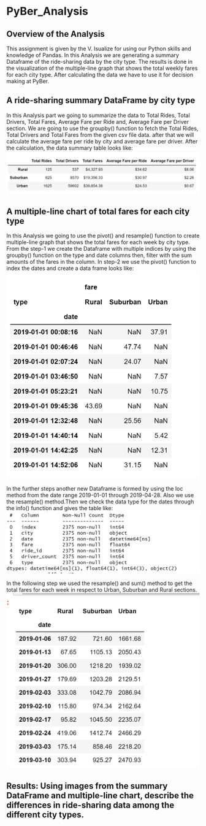 # PyBer_Analysis
## Overview of the Analysis

  This assignment is given by the V. Isualize for using our Python skills and knowledge of Pandas. In this Analysis we are generating a summary Dataframe of the ride-sharing data by the city type. The results is done in the visualization of the multiple-line graph that shows the total weekly fares for each city type. After calculating the data we have to use it for decision making at PyBer.
  
## A ride-sharing summary DataFrame by city type
  In this Analysis part we going to summarize the data to Total Rides, Total Drivers, Total Fares, Average Fare per Ride and, Average Fare per Driver section. 
  We are going to use the groupby() function to fetch the Total Rides, Total Drivers and Total Fares from the given csv file data. after that we will calculate the average fare per ride by city and average fare per driver. 
  After the calculation, the data summary table looks like: 
 ![The PyBer Summary](https://github.com/urvish7/PyBer_Analysis/blob/main/pybersummary1.png)
 
 
 ## A multiple-line chart of total fares for each city type 
   In this Analysis we going to use the pivot() and resample() function to create multiple-line graph that shows the total fares for each week by city type.
   From the step-1 we create the Dataframe with multiple indices by using the groupby() function on the type and date columns then, filter with the sum amounts of the fares in the column. In step-2 we use the pivot() function to index the dates and create a data frame looks like: 
![pivot function use](https://github.com/urvish7/PyBer_Analysis/blob/main/Pivotfunction.png)

 In the further steps another new Dataframe is formed by using the loc method from the date range 2019-01-01 through 2019-04-28. Also we use the resample() method.Then we check the data type for the dates through the info() function and gives the table like:
 ![info fucntion for date](https://github.com/urvish7/PyBer_Analysis/blob/main/date_info.png)
 
 
In the following step we used the resample() and sum() method to get the total fares for each week in respect to Urban, Suburban and Rural sections.
![the resample function table](https://github.com/urvish7/PyBer_Analysis/blob/main/resample.png)
 
 
  
## Results: Using images from the summary DataFrame and multiple-line chart, describe the differences in ride-sharing data among the different city types.

